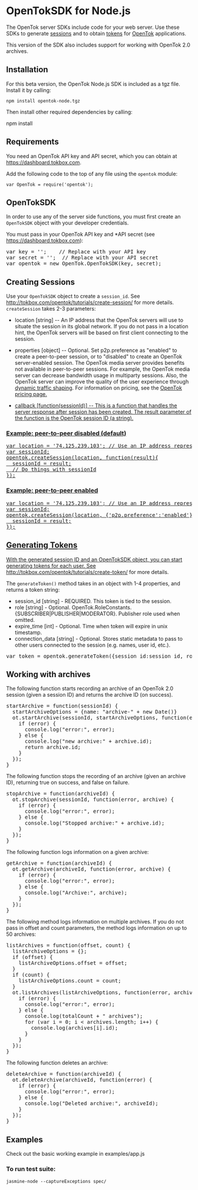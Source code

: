 # OpenTokSDK for Node.js

The OpenTok server SDKs include code for your web server. Use these SDKs to generate
[sessions](http://tokbox.com/opentok/tutorials/create-session/) and to obtain
[tokens](http://tokbox.com/opentok/tutorials/create-token/) for [OpenTok](http://www.tokbox.com/)
applications.

This version of the SDK also includes support for working with OpenTok 2.0 archives.

## Installation

For this beta version, the OpenTok Node.js SDK is included as a tgz file. Install it by calling: 

    npm install opentok-node.tgz

Then install other required dependencies by calling:

   npm install

## Requirements

You need an OpenTok API key and API secret, which you can obtain at <https://dashboard.tokbox.com>.

Add the following code to the top of any file using the `opentok` module:

    var OpenTok = require('opentok');


## OpenTokSDK

In order to use any of the server side functions, you must first create an `OpenTokSDK` object with your developer credentials.  

You must pass in your OpenTok API key and *API secret (see <https://dashboard.tokbox.com>):

<pre>
var key = '';    // Replace with your API key  
var secret = '';  // Replace with your API secret  
var opentok = new OpenTok.OpenTokSDK(key, secret);
</pre>


## Creating Sessions

Use your `OpenTokSDK` object to create a `session_id`. See <http://tokbox.com/opentok/tutorials/create-session/> for more details.
`createSession` takes 2-3 parameters:  

* location [string] -- An IP address that the OpenTok servers will use to situate the session in its
global network. If you do not pass in a location hint, the OpenTok servers will be based on first
client connecting to the session.

* properties [object] -- Optional. Set p2p.preference as "enabled" to create a peer-to-peer
session, or to "disabled" to create an OpenTok server-enabled session. The OpenTok media server provides benefits not available in peer-to-peer sessions. For example, the OpenTok media server can
decrease bandwidth usage in multiparty sessions. Also, the OpenTok server can improve the quality of the user experience through [dynamic traffic shaping](http://www.tokbox.com/blog/quality-of-experience-and-traffic-shaping-the-next-step-with-mantis). For information on pricing, see the <a href="http://www.tokbox.com/pricing">OpenTok pricing page.

* callback [function(sessionId)] -- This is a function that handles the server response after session has been created. The result parameter of the function is the OpenTok session ID (a string).


### Example: peer-to-peer disabled (default)

<pre>
var location = '74.125.239.103'; // Use an IP address representative of the clients in your session.
var sessionId;
opentok.createSession(location, function(result){
  sessionId = result;
  // Do things with sessionId
});
</pre>

### Example: peer-to-peer enabled

<pre>
var location = '74.125.239.103'; // Use an IP address representative of the clients in your session.
var sessionId;
opentok.createSession(location, {'p2p.preference':'enabled'}, function(result){
  sessionId = result;
});
</pre>


## Generating Tokens

With the generated session ID and an OpenTokSDK object, you can start generating tokens for each
user. See <http://tokbox.com/opentok/tutorials/create-token/> for more details.

The `generateToken()` method takes in an object with 1-4 properties, and returns a token string:

* session_id [string] - REQUIRED. This token is tied to the session.
* role [string] - Optional. OpenTok.RoleConstants.{SUBSCRIBER|PUBLISHER|MODERATOR}. Publisher role used when omitted.
* expire_time [int] - Optional. Time when token will expire in unix timestamp.
* connection_data [string] - Optional. Stores static metadata to pass to other users connected to the session (e.g. names, user id, etc.).

<pre>
var token = opentok.generateToken({session_id:session_id, role:OpenTok.RoleConstants.PUBLISHER, connection_data:"userId:42"});
</pre>


## Working with archives

The following function starts recording an archive of an OpenTok 2.0 session (given a session ID)
and returns the archive ID (on success).

<pre>
startArchive = function(sessionId) {
  startArchiveOptions = {name: "archive-" + new Date()}
  ot.startArchive(sessionId, startArchiveOptions, function(error, archive) {
    if (error) {
      console.log("error:", error);
    } else {
      console.log("new archive:" + archive.id);
      return archive.id;
    }
  });
}
</pre>

The following function stops the recording of an archive (given an archive ID), returning
true on success, and false on failure.

<pre>
stopArchive = function(archiveId) {
  ot.stopArchive(sessionId, function(error, archive) {
    if (error) {
      console.log("error:", error);
    } else {
      console.log("Stopped archive:" + archive.id);
    }
  });
}
</pre>

The following function logs information on a given archive:

<pre>
getArchive = function(archiveId) {
  ot.getArchive(archiveId, function(error, archive) {
    if (error) {
      console.log("error:", error);
    } else {
      console.log("Archive:", archive);
    }
  });
}
</pre>

The following method logs information on multiple archives. If you do not pass in
offset and count parameters, the method logs information on up to 50 archives:

<pre>
listArchives = function(offset, count) {
  listArchiveOptions = {};
  if (offset) {
    listArchiveOptions.offset = offset;
  }
  if (count) {
    listArchiveOptions.count = count;
  }
  ot.listArchives(listArchiveOptions, function(error, archives, totalCount) {
    if (error) {
      console.log("error:", error);
    } else {
      console.log(totalCount + " archives");
      for (var i = 0; i &lt; archives.length; i++) {
        console.log(archives[i].id);
      }
    }
  });
}
</pre>

The following function deletes an archive:

<pre>
deleteArchive = function(archiveId) {
  ot.deleteArchive(archiveId, function(error) {
    if (error) {
      console.log("error:", error);
    } else {
      console.log("Deleted archive:", archiveId);
    }
  });
}
</pre>


## Examples

  Check out the basic working example in examples/app.js

### To run test suite:
    jasmine-node --captureExceptions spec/


